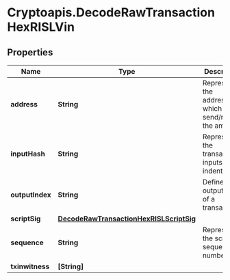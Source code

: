 # Cryptoapis.DecodeRawTransactionHexRISLVin

## Properties

Name | Type | Description | Notes
------------ | ------------- | ------------- | -------------
**address** | **String** | Represents the addresses which send/receive the amount. | [optional] 
**inputHash** | **String** | Represents the transaction inputs&#39; indentifier. | [optional] 
**outputIndex** | **String** | Defines the output index of a transaction. | [optional] 
**scriptSig** | [**DecodeRawTransactionHexRISLScriptSig**](DecodeRawTransactionHexRISLScriptSig.md) |  | 
**sequence** | **String** | Represents the script sequence number. | [optional] 
**txinwitness** | **[String]** |  | [optional] 


